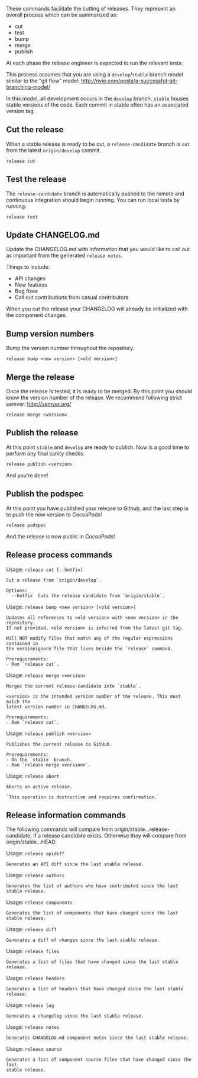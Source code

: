These commands facilitate the cutting of releases. They represent an overall
process which can be summarized as:

- cut
- test
- bump
- merge
- publish

At each phase the release engineer is expected to run the relevant tests.

This process assumes that you are using a `develop`/`stable` branch model
similar to the "git flow" model:
http://nvie.com/posts/a-successful-git-branching-model/

In this model, all development occurs in the `develop` branch. `stable` houses
stable versions of the code. Each commit in stable often has an associated
version tag.

## Cut the release

When a stable release is ready to be cut, a `release-candidate` branch is `cut`
from the latest `origin/develop` commit.

    release cut

## Test the release

The `release-candidate` branch is automatically pushed to the remote and continuous
integration should begin running. You can run local tests by running:

    release test

## Update CHANGELOG.md

Update the CHANGELOG.md with information that you would like to call out as important from the generated `release notes`.

Things to include:

- API changes
- New features
- Bug fixes
- Call out contributions from casual contributors

When you cut the release your CHANGELOG will already be initialized with the component
changes.

## Bump version numbers

Bump the version number throughout the repository.

    release bump <new version> [<old version>]

## Merge the release

Once the release is tested, it is ready to be merged. By this point you should
know the version number of the release. We recommend following strict semver:
http://semver.org/

    release merge <version>

## Publish the release

At this point `stable` and `develop` are ready to publish. Now is a good time to
perform any final sanity checks.

    release publish <version>

And you're done!

## Publish the podspec

At this point you have published your release to Github, and the last step is to push the new version to CocoaPods!

    release podspec

And the release is now public in CocoaPods!

## Release process commands

Usage: `release cut [--hotfix]`

    Cut a release from `origin/develop`.

    Options:
      --hotfix  Cuts the release candidate from `origin/stable`.

Usage: `release bump <new version> [<old version>]`

    Updates all references to <old version> with <new version> in the repository.
    If not provided, <old version> is inferred from the latest git tag.

    Will NOT modify files that match any of the regular expressions contained in
    the versionignore file that lives beside the `release` command.

    Prerequirements:
    - Ran `release cut`.

Usage: `release merge <version>`

    Merges the current release-candidate into `stable`.

    <version> is the intended version number of the release. This must match the
    latest version number in CHANGELOG.md.

    Prerequirements:
    - Ran `release cut`.

Usage: `release publish <version>`

    Publishes the current release to GitHub.

    Prerequirements:
    - On the `stable` branch.
    - Ran `release merge <version>`.

Usage: `release abort`

    Aborts an active release.

    `This operation is destructive and requires confirmation.`

## Release information commands

The following commands will compare from origin/stable...release-candidate, if a
release candidate exists. Otherwise they will compare from origin/stable...HEAD.

Usage: `release apidiff`

    Generates an API diff since the last stable release.

Usage: `release authors`

    Generates the list of authors who have contributed since the last
    stable release.

Usage: `release components`

    Generates the list of components that have changed since the last
    stable release.

Usage: `release diff`

    Generates a diff of changes since the last stable release.

Usage: `release files`

    Generates a list of files that have changed since the last stable release.

Usage: `release headers`

    Generates a list of headers that have changed since the last stable release.

Usage: `release log`

    Generates a changelog since the last stable release.

Usage: `release notes`

    Generates CHANGELOG.md component notes since the last stable release.

Usage: `release source`

    Generates a list of component source files that have changed since the last
    stable release.
